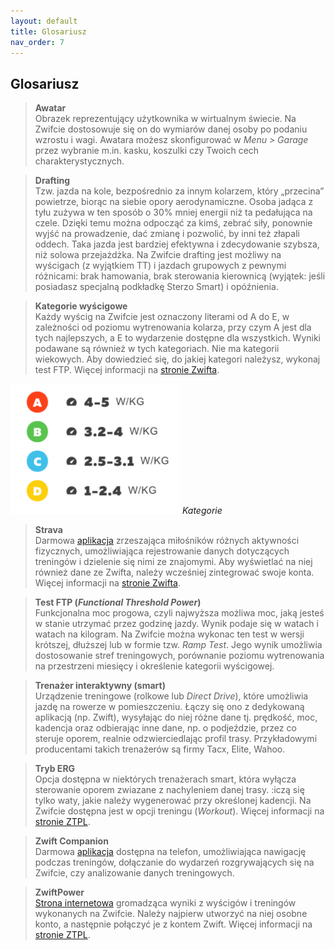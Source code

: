 ```yaml
---
layout: default
title: Glosariusz
nav_order: 7
---
```


## Glosariusz

> **Awatar**   
Obrazek reprezentujący użytkownika w wirtualnym świecie. Na Zwifcie dostosowuje się on do wymiarów danej osoby po podaniu wzrostu i wagi. Awatara możesz skonfigurować w _Menu > Garage_ przez wybranie m.in. kasku, koszulki czy Twoich cech charakterystycznych.

> **Drafting**  
Tzw. jazda na kole, bezpośrednio za innym kolarzem, który „przecina” powietrze, biorąc na siebie opory aerodynamiczne. Osoba jadąca z tyłu zużywa w ten sposób o 30% mniej energii niż ta pedałująca na czele. Dzięki temu można odpocząć za kimś, zebrać siły, ponownie wyjść na prowadzenie, dać zmianę i pozwolić, by inni też złapali oddech. Taka jazda jest bardziej efektywna i zdecydowanie szybsza, niż solowa przejażdżka. Na Zwifcie drafting jest możliwy na wyścigach (z wyjątkiem TT) i jazdach grupowych z pewnymi różnicami: brak hamowania, brak sterowania kierownicą (wyjątek: jeśli posiadasz specjalną podkładkę Sterzo Smart) i opóźnienia. 

> **Kategorie wyścigowe**  
Każdy wyścig na Zwifcie jest oznaczony literami od A do E, w zależności od poziomu wytrenowania kolarza, przy czym A jest dla tych najlepszych, a E to wydarzenie dostępne dla wszystkich. Wyniki podawane są również w tych kategoriach. Nie ma kategorii wiekowych. Aby dowiedzieć się, do jakiej kategori należysz, wykonaj test FTP.  Więcej informacji na [stronie Zwifta](https://www.zwift.com/news/12012-zwift-how-to-choose-your-cycling-race-category?__znl=en-eu). 

![Kategorie](/assets/images/Kategorie.png)
*Kategorie* 

> **Strava**  
Darmowa [aplikacja](https://strava.com) zrzeszająca miłośników różnych aktywności fizycznych, umożliwiająca rejestrowanie danych dotyczących treningów i dzielenie się nimi ze znajomymi. Aby wyświetlać na niej również dane ze Zwifta, należy wcześniej zintegrować swoje konta. Więcej informacji na [stronie Zwifta](https://www.zwift.com/news/4898-zwift-how-to-connect-to-strava?__znl=en-eu).

> **Test FTP (_Functional Threshold Power_)**  
Funkcjonalna moc progowa, czyli najwyższa możliwa moc, jaką jesteś w stanie utrzymać przez godzinę jazdy. Wynik podaje się w watach i watach na kilogram. Na Zwifcie można wykonac ten test w wersji krótszej, dłuższej lub w formie tzw. _Ramp Test_. Jego wynik umożliwia dostosowanie stref treningowych, porównanie poziomu wytrenowania na przestrzeni miesięcy i określenie kategorii wyścigowej.

> **Trenażer interaktywny (smart)**  
Urządzenie treningowe (rolkowe lub _Direct Drive_), które umożliwia jazdę na rowerze w pomieszczeniu. Łączy się ono z dedykowaną aplikacją (np. Zwift), wysyłając do niej różne dane tj. prędkość, moc, kadencja oraz odbierając inne dane, np. o podjeździe, przez co steruje oporem, realnie odzwierciedlając profil trasy. Przykładowymi producentami takich trenażerów są firmy Tacx, Elite, Wahoo.

> **Tryb ERG**  
Opcja dostępna w niektórych trenażerach smart, która wyłącza sterowanie oporem zwiazane z nachyleniem danej trasy. :iczą się tylko waty, jakie należy wygenerować przy określonej kadencji. Na Zwifcie dostępna jest w opcji treningu (_Workout_).
Więcej informacji na [stronie ZTPL](https://ztpl.cc/treningi-na-zwift/).

> **Zwift Companion**   
Darmowa [aplikacja](https://play.google.com/store/apps/details?id=com.zwift.android.prod&hl=pl&gl=US) dostępna na telefon, umożliwiająca nawigację podczas treningów, dołączanie do wydarzeń rozgrywających się na Zwifcie, czy analizowanie danych treningowych.

> **ZwiftPower**  
[Strona internetowa](https://zwiftpower.com) gromadząca wyniki z wyścigów i treningów wykonanych na Zwifcie. Należy najpierw utworzyć na niej osobne konto, a następnie połączyć je z kontem Zwift. Więcej informacji na [stronie ZTPL](https://ztpl.cc/zwift-power).
